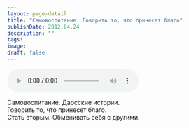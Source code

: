 ```yaml
---
layout: page-detail
title: "Самовоспитание. Говорить то, что принесет благо"
publishDate: 2012.04.24
description: ""
tags:
image:
draft: false
---
```


<audio title="2012.04.24 - Самовоспитание. Говорить то, что принесет благо.mp3" src="https://filer-api.advayta.org/v1.0/public/files/74385" controls=""></audio>

 Самовоспитание. Даосские истории.  
 Говорить то, что принесет благо.  
 Стать вторым. Обменивать себя с другими.  

  
